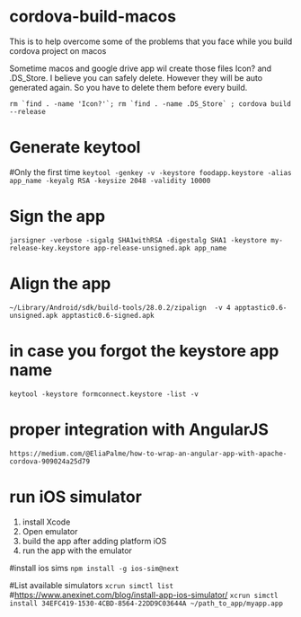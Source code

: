 # cordova-build-macos
This is to help overcome some of the problems that you face while you build cordova project on macos


Sometime macos and google drive app wil create those files Icon? and .DS_Store. I believe you can safely delete. However they will be auto generated again. So you have to delete them before every build. 

``rm `find . -name 'Icon?'`; rm `find . -name .DS_Store` ; cordova build --release``


# Generate keytool
#Only the first time
`keytool -genkey -v -keystore foodapp.keystore -alias app_name -keyalg RSA -keysize 2048 -validity 10000`


# Sign the app
`jarsigner -verbose -sigalg SHA1withRSA -digestalg SHA1 -keystore my-release-key.keystore app-release-unsigned.apk app_name`


# Align the app
`~/Library/Android/sdk/build-tools/28.0.2/zipalign  -v 4 apptastic0.6-unsigned.apk apptastic0.6-signed.apk`

# in case you forgot the keystore app name
`keytool -keystore formconnect.keystore -list -v`

# proper integration with AngularJS
``https://medium.com/@EliaPalme/how-to-wrap-an-angular-app-with-apache-cordova-909024a25d79``

# run iOS simulator
1. install Xcode
2. Open emulator
3. build the app after adding platform iOS
4. run the app with the emulator

#install ios sims
``npm install -g ios-sim@next``

#List available simulators
``xcrun simctl list``
#https://www.anexinet.com/blog/install-app-ios-simulator/ 
``xcrun simctl install 34EFC419-1530-4CBD-8564-22DD9C03644A ~/path_to_app/myapp.app``


